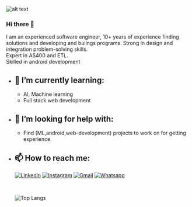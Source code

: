 ![alt text](https://encrypted-tbn0.gstatic.com/images?q=tbn:ANd9GcRGAiMVuE7xw1__igE0FyFS46VpYez9M-zPjw&usqp=CAU)

### Hi there 👋
I am an experienced software engineer, 10+ years of experience finding solutions and developing and builngs programs.
Strong in design and integration problem-solving skills. <br/>
Expert in AS400 and ETL. <br/>
Skilled in android development

- ## 🌱 I’m currently learning:
    - AI, Machine learning <br/>
    - Full stack web development 

- ## 🤔 I’m looking for help with:
    - Find (ML,android,web-development) projects to work on for getting experience.

- ## 📫 How to reach me:
    [![Linkedin](https://img.shields.io/badge/LinkedIn-0077B5?style=for-the-badge&logo=linkedin&logoColor=white)](https://www.linkedin.com/in/farid-mitri)
    [![Instagram](https://img.shields.io/badge/Instagram-E4405F?style=for-the-badge&logo=instagram&logoColor=white)](https://www.instagram.com/in/faridmitri)
    [![Gmail](https://img.shields.io/badge/Gmail-D14836?style=for-the-badge&logo=gmail&logoColor=white)](mailto:faridmitri@gmail.com)
    [![Whatsapp](https://img.shields.io/badge/WhatsApp-25D366?style=for-the-badge&logo=whatsapp&logoColor=white)](https://api.whatsapp.com/send?phone=96170941618)
    
    <br/>
    
  ![Top Langs](https://github-readme-stats.vercel.app/api/top-langs/?username=faridmitri)
  




<!--
**faridmitri/faridmitri** is a ✨ _special_ ✨ repository because its `README.md` (this file) appears on your GitHub profile.

Here are some ideas to get you started:

- 🔭 I’m currently working on ...
- 🌱 I’m currently learning ...
- 👯 I’m looking to collaborate on ...
- 🤔 I’m looking for help with ...
- 💬 Ask me about ...
- 📫 How to reach me: ...
- 😄 Pronouns: ...
- ⚡ Fun fact: ...
-->



